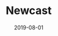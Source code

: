 ---
title: "Newcast"
date: 2019-08-01
tags: [swift, podcast, macOS, app]
category: [swift]
header:
  image: "/images/newcastHeader.png"
excerpt: "macOS app, Swift, Podcast"
---